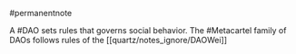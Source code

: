 #permanentnote 

A #DAO sets rules that governs social behavior. The #Metacartel family of DAOs follows rules of the [[quartz/notes_ignore/DAOWei]]